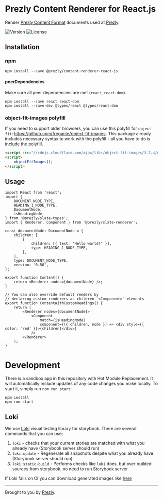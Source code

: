# Prezly Content Renderer for React.js

Render [Prezly Content Format][prezly-content-format] documents used at [Prezly][prezly].

![Version](https://img.shields.io/npm/v/@prezly/content-renderer-react-js)
![License](https://img.shields.io/npm/l/@prezly/content-renderer-react-js)

## Installation

### npm

```Shell
npm install --save @prezly/content-renderer-react-js
```

#### peerDependencies

Make sure all peer dependencies are met (`react`, `react-dom`).

```Shell
npm install --save react react-dom
npm install --save-dev @types/react @types/react-dom
```

### object-fit-images polyfill

If you need to support older browsers, you can use this polyfill for `object-fit`: https://github.com/fregante/object-fit-images. This package already includes necessary syntax to work with the polyfill - all you have to do is include the polyfill.

```html
<script src="//cdnjs.cloudflare.com/ajax/libs/object-fit-images/3.2.4/ofi.min.js"></script>
<script>
    objectFitImages();
</script>
```

## Usage

```tsx
import React from 'react';
import {
    DOCUMENT_NODE_TYPE,
    HEADING_1_NODE_TYPE,
    DocumentNode,
    isHeadingNode,
} from '@prezly/slate-types';
import { Renderer, Component } from '@prezly/slate-renderer';

const documentNode: DocumentNode = {
    children: [
        {
            children: [{ text: 'Hello world!' }],
            type: HEADING_1_NODE_TYPE,
        },
    ],
    type: DOCUMENT_NODE_TYPE,
    version: '0.50',
};

export function Content() {
    return <Renderer nodes={documentNode} />;
}

// You can also override default renders by
// declaring custom renderers as children `<Component>` elements
export function ContentWithCustomHeadings() {
    return (
        <Renderer nodes={documentNode}>
            <Component
                match={isHeadingNode}
                component={({ children, node }) => <div style={{ color: 'red' }}>{children}</div>}
            />
        </Renderer>
    );
}
```

# Development

There is a sandbox app in this repository with Hot Module Replacement.
It will automatically include updates of any code changes you make locally.
To start it, simply run `npm run start`:

```shell
npm install
npm run start
```

## Loki

We use [Loki](https://loki.js.org/) visual testing library for storybook.
There are several commands that you can use:

1. `loki` - checks that your current stories are matched with what you already have (Storybook server should run)
1. `loki:update` - Regenerate all snapshots despite what you already have (Storybook server should run)
1. `loki:static-build` - Performs checks like `loki` does, but over builded sources from storybook, no need to run Storybook server

If Loki fails on CI you can download generated images like [here](https://github.com/actions/upload-artifact#where-does-the-upload-go)

---

Brought to you by [Prezly][prezly].

[prezly]: https://www.prezly.com/?utm_source=github&utm_campaign=@prezly/content-renderer-react-js
[prezly-content-format]: https://developers.prezly.com/docs/api/ZG9jOjU2NjAyNTY-prezly-content-format

